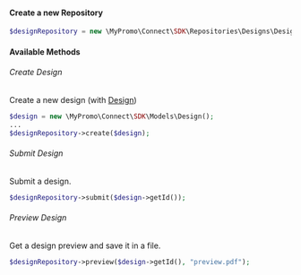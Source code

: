 #### Create a new Repository
```php
$designRepository = new \MyPromo\Connect\SDK\Repositories\Designs\DesignRepository($client);
```

#### Available Methods

###### Create Design
Create a new design (with [Design][Design])
```php
$design = new \MyPromo\Connect\SDK\Models\Design();
...
$designRepository->create($design);
```

###### Submit Design
Submit a design. 

```php
$designRepository->submit($design->getId());
```

###### Preview Design
Get a design preview and save it in a file.

```php
$designRepository->preview($design->getId(), "preview.pdf");
```



[Design]: ../Models/Design.md

